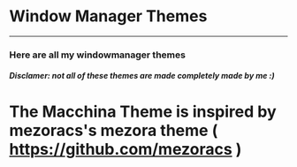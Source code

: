 # Window Manager Themes
---

### Here are all my windowmanager themes

##### Disclamer: not all of these themes are made completely made by me :)


# The Macchina Theme is inspired by mezoracs's mezora theme ( https://github.com/mezoracs )
